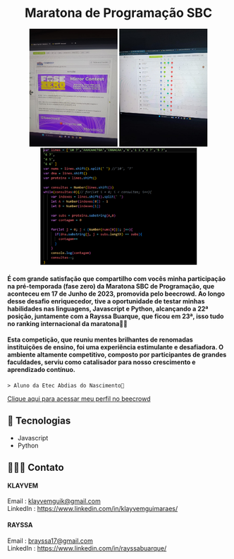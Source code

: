  
<h1 align="center"> Maratona de Programação SBC </h1>

<div align="center">
<img width="200px" src="images\imageMarathon(1).jpeg"></img>
<img width="200px" src="images\imageMarathon(2).jpeg"></img>
<img width="355px" src="images\imageMarathon(3).png"></img>
</div>

<h4>É com grande satisfação que compartilho com vocês minha participação na pré-temporada (fase zero) da Maratona SBC de Programação, que aconteceu em 17 de Junho de 2023, promovida pelo beecrowd. Ao longo desse desafio enriquecedor, tive a oportunidade de testar minhas habilidades nas linguagens, Javascript e Python, alcançando a 22ª posição, juntamente com a Rayssa Buarque, que ficou em 23ª, isso tudo no ranking internacional da maratona🎉🤓</h4>

<h4>Esta competição, que reuniu mentes brilhantes de renomadas instituições de ensino, foi uma experiência estimulante e desafiadora. O ambiente altamente competitivo, composto por participantes de grandes faculdades, serviu como catalisador para nosso crescimento e aprendizado contínuo.</h4>

    > Aluno da Etec Abdias do Nascimento🎒

[Clique aqui para acessar meu perfil no beecrowd](https://judge.beecrowd.com/pt/profile/699064)

## 🚀 Tecnologias

- Javascript
- Python 

## 🧑🏻‍💻 Contato

#### KLAYVEM

Email : klayvemguik@gmail.com </br>
LinkedIn : https://www.linkedin.com/in/klayvemguimaraes/

#### RAYSSA 

Email : brayssa17@gmail.com </br>
LinkedIn : https://www.linkedin.com/in/rayssabuarque/
